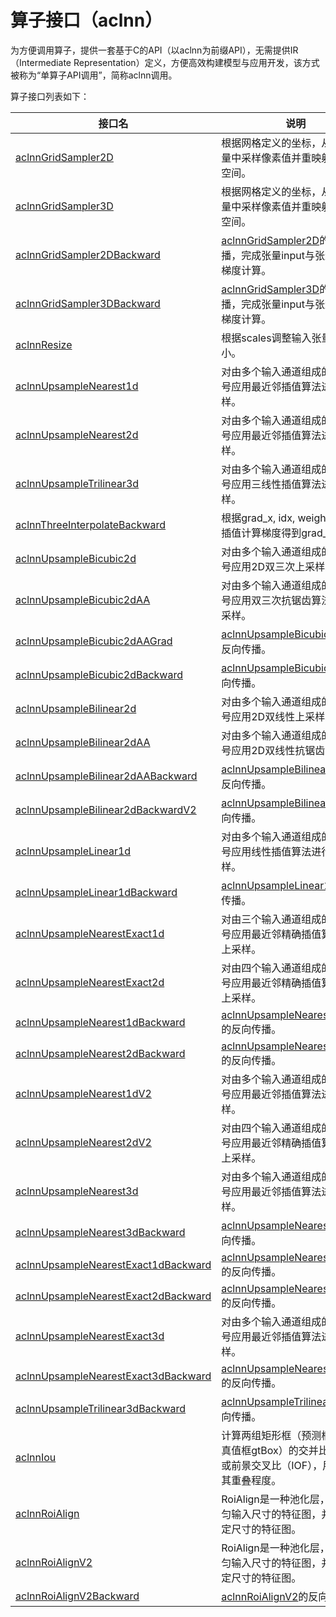 # 算子接口（aclnn）

为方便调用算子，提供一套基于C的API（以aclnn为前缀API），无需提供IR（Intermediate Representation）定义，方便高效构建模型与应用开发，该方式被称为“单算子API调用”，简称aclnn调用。

算子接口列表如下：

| 接口名                                                       | 说明                                                         |
| ------------------------------------------------------------ | ------------------------------------------------------------ |
| [aclnnGridSampler2D](../../image/grid_sample/docs/aclnnGridSampler2D.md) | 根据网格定义的坐标，从输入张量中采样像素值并重映射到输出空间。 |
| [aclnnGridSampler3D](../../image/grid_sample/docs/aclnnGridSampler3D.md) | 根据网格定义的坐标，从输入张量中采样像素值并重映射到输出空间。 |
| [aclnnGridSampler2DBackward](../../image/grid_sampler2_d_grad/docs/aclnnGridSampler2DBackward.md) | [aclnnGridSampler2D](../../image/grid_sample/docs/aclnnGridSampler2D.md)的反向传播，完成张量input与张量grid的梯度计算。 |
| [aclnnGridSampler3DBackward](../../image/grid_sampler3_d_grad/docs/aclnnGridSampler3DBackward.md) | [aclnnGridSampler3D](../../image/grid_sample/docs/aclnnGridSampler3D.md)的反向传播，完成张量input与张量grid的梯度计算。 |
| [aclnnResize](../../image/resize_bilinear_v2/docs/aclnnResize.md) | 根据scales调整输入张量的大小。                               |
| [aclnnUpsampleNearest1d](../../image/resize_nearest_neighbor_v2/docs/aclnnUpsampleNearest1d.md) | 对由多个输入通道组成的输入信号应用最近邻插值算法进行上采样。 |
| [aclnnUpsampleNearest2d](../../image/resize_nearest_neighbor_v2/docs/aclnnUpsampleNearest2d.md) | 对由多个输入通道组成的输入信号应用最近邻插值算法进行上采样。 |
| [aclnnUpsampleTrilinear3d](../../image/resize_upsample_trilinear/docs/aclnnUpsampleTrilinear3d.md) | 对由多个输入通道组成的输入信号应用三线性插值算法进行上采样。 |
| [aclnnThreeInterpolateBackward](../../image/three_interpolate_backward/docs/aclnnThreeInterpolateBackward.md) | 根据grad_x, idx, weight进行三点插值计算梯度得到grad_y。      |
| [aclnnUpsampleBicubic2d](../../image/upsample_bicubic2d/docs/aclnnUpsampleBicubic2d.md) | 对由多个输入通道组成的输入信号应用2D双三次上采样。           |
| [aclnnUpsampleBicubic2dAA](../../image/upsample_bicubic2d_aa/docs/aclnnUpsampleBicubic2dAA.md) | 对由多个输入通道组成的输入信号应用双三次抗锯齿算法进行上采样。 |
| [aclnnUpsampleBicubic2dAAGrad](../../image/upsample_bicubic2d_aa_grad/docs/aclnnUpsampleBicubic2dAAGrad.md) | [aclnnUpsampleBicubic2dAA](../../image/upsample_bicubic2d_aa/docs/aclnnUpsampleBicubic2dAA.md)的反向传播。 |
| [aclnnUpsampleBicubic2dBackward](../../image/upsample_bicubic2d_grad/docs/aclnnUpsampleBicubic2dBackward.md) | [aclnnUpsampleBicubic2d](../../image/upsample_bicubic2d/docs/aclnnUpsampleBicubic2d.md)的反向传播。 |
| [aclnnUpsampleBilinear2d](../../image/upsample_bilinear2d/docs/aclnnUpsampleBilinear2d.md) | 对由多个输入通道组成的输入信号应用2D双线性上采样。           |
| [aclnnUpsampleBilinear2dAA](../../image/upsample_bilinear2d_aa/docs/aclnnUpsampleBilinear2dAA.md) | 对由多个输入通道组成的输入信号应用2D双线性抗锯齿采样。       |
| [aclnnUpsampleBilinear2dAABackward](../../image/upsample_bilinear2d_aa_backward/docs/aclnnUpsampleBilinear2dAABackward.md) | [aclnnUpsampleBilinear2dAA](../../image/upsample_bilinear2d_aa/docs/aclnnUpsampleBilinear2dAA.md)的反向传播。 |
| [aclnnUpsampleBilinear2dBackwardV2](../../image/upsample_bilinear2d_grad/docs/aclnnUpsampleBilinear2dBackwardV2.md) | [aclnnUpsampleBilinear2d](../../image/upsample_bilinear2d/docs/aclnnUpsampleBilinear2d.md)的反向传播。 |
| [aclnnUpsampleLinear1d](../../image/upsample_linear1d/docs/aclnnUpsampleLinear1d.md) | 对由多个输入通道组成的输入信号应用线性插值算法进行上采样。   |
| [aclnnUpsampleLinear1dBackward](../../image/upsample_bilinear2d_grad/docs/aclnnUpsampleLinear1dBackward.md) | [aclnnUpsampleLinear1d](../../image/upsample_linear1d/docs/aclnnUpsampleLinear1d.md)的反向传播。 |
| [aclnnUpsampleNearestExact1d](../../image/upsample_nearest/docs/aclnnUpsampleNearestExact1d.md) | 对由三个输入通道组成的输入信号应用最近邻精确插值算法进行上采样。 |
| [aclnnUpsampleNearestExact2d](../../image/upsample_nearest/docs/aclnnUpsampleNearestExact2d.md) | 对由四个输入通道组成的输入信号应用最近邻精确插值算法进行上采样。 |
| [aclnnUpsampleNearest1dBackward](../../image/upsample_nearest2d_grad/docs/aclnnUpsampleNearest1dBackward.md) | [aclnnUpsampleNearestExact1d](../../image/upsample_nearest/docs/aclnnUpsampleNearestExact1d.md)的反向传播。 |
| [aclnnUpsampleNearest2dBackward](../../image/upsample_nearest2d_grad/docs/aclnnUpsampleNearest2dBackward.md) | [aclnnUpsampleNearestExact2d](../../image/upsample_nearest/docs/aclnnUpsampleNearestExact2d.md)的反向传播。 |
| [aclnnUpsampleNearest1dV2](../../image/upsample_nearest3d/docs/aclnnUpsampleNearest1dV2.md) | 对由多个输入通道组成的输入信号应用最近邻插值算法进行上采样。 |
| [aclnnUpsampleNearest2dV2](../../image/upsample_nearest3d/docs/aclnnUpsampleNearest2dV2.md) | 对由四个输入通道组成的输入信号应用最近邻精确插值算法进行上采样。 |
| [aclnnUpsampleNearest3d](../../image/upsample_nearest3d/docs/aclnnUpsampleNearest3d.md) | 对由多个输入通道组成的输入信号应用最近邻插值算法进行上采样。 |
| [aclnnUpsampleNearest3dBackward](../../image/upsample_nearest3d_grad/docs/aclnnUpsampleNearest3dBackward.md) | [aclnnUpsampleNearest3d](../../image/upsample_nearest3d/docs/aclnnUpsampleNearest3d.md)的反向传播。 |
| [aclnnUpsampleNearestExact1dBackward](../../image/upsample_nearest_exact2d_grad/docs/aclnnUpsampleNearestExact1dBackward.md) | [aclnnUpsampleNearestExact1d](../../image/upsample_nearest/docs/aclnnUpsampleNearestExact1d.md)的反向传播。 |
| [aclnnUpsampleNearestExact2dBackward](../../image/upsample_nearest_exact2d_grad/docs/aclnnUpsampleNearestExact2dBackward.md) | [aclnnUpsampleNearestExact2d](../../image/upsample_nearest/docs/aclnnUpsampleNearestExact2d.md)的反向传播。 |
| [aclnnUpsampleNearestExact3d](../../image/upsample_nearest_exact3d/docs/aclnnUpsampleNearestExact3d.md) | 对由多个输入通道组成的输入信号应用最近邻插值算法进行上采样。 |
| [aclnnUpsampleNearestExact3dBackward](../../image/upsample_nearest_exact3d_grad/docs/aclnnUpsampleNearestExact3dBackward.md) | [aclnnUpsampleNearestExact3d](../../image/upsample_nearest_exact3d/docs/aclnnUpsampleNearestExact3d.md)的反向传播。 |
| [aclnnUpsampleTrilinear3dBackward](../../image/upsample_trilinear3d_backward/docs/aclnnUpsampleTrilinear3dBackward.md) | [aclnnUpsampleTrilinear3d](../../image/resize_upsample_trilinear/docs/aclnnUpsampleTrilinear3d.md)的反向传播。 |
| [aclnnIou](../../objdetect/iou_v2/docs/aclnnIou.md)          | 计算两组矩形框（预测框bBox与真值框gtBox）的交并比（IOU）或前景交叉比（IOF），用于评估其重叠程度。 |
| [aclnnRoiAlign](../../objdetect/roi_align/docs/aclnnRoiAlign.md) | RoiAlign是一种池化层，用于非均匀输入尺寸的特征图，并输出固定尺寸的特征图。 |
| [aclnnRoiAlignV2](../../objdetect/roi_align/docs/aclnnRoiAlignV2.md) | RoiAlign是一种池化层，用于非均匀输入尺寸的特征图，并输出固定尺寸的特征图。 |
| [aclnnRoiAlignV2Backward](../../objdetect/roi_align_grad/docs/aclnnRoiAlignV2Backward.md) | [aclnnRoiAlignV2](../../objdetect/roi_align/docs/aclnnRoiAlignV2.md)的反向传播。 |